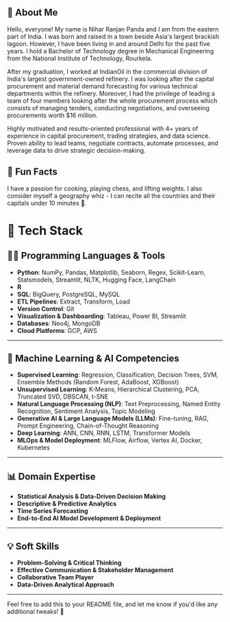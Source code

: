 
## 👋 About Me
Hello, everyone! My name is Nihar Ranjan Panda and I am from the eastern part of India. I was born and raised in a town beside Asia's largest brackish lagoon. However, I have been living in and around Delhi for the past five years. I hold a Bachelor of Technology degree in Mechanical Engineering from the National Institute of Technology, Rourkela.

After my graduation, I worked at IndianOil in the commercial division of India's largest government-owned refinery. I was looking after the capital procurement and material demand forecasting for various technical departments within the refinery. Moreover, I had the privilege of leading a team of four members looking after the whole procurement process which consists of managing tenders, conducting negotiations, and overseeing procurements worth $16 million. 

Highly motivated and results-oriented professional with 4+ years of experience in capital procurement, trading strategies, and data science. Proven ability to lead teams, negotiate contracts, automate processes, and leverage data to drive strategic decision-making.
  
## 🎉 Fun Facts 
I have a passion for cooking, playing chess, and lifting weights. I also consider myself a geography whiz - I can recite all the countries and their capitals under 10 minutes 🤩.  

# 🔧 Tech Stack

## **👨‍💻 Programming Languages & Tools**  
- **Python**: NumPy, Pandas, Matplotlib, Seaborn, Regex, Scikit-Learn, Statsmodels, Streamlit, NLTK, Hugging Face, LangChain  
- **R**  
- **SQL**: BigQuery, PostgreSQL, MySQL  
- **ETL Pipelines**: Extract, Transform, Load  
- **Version Control**: Git  
- **Visualization & Dashboarding**: Tableau, Power BI, Streamlit  
- **Databases**: Neo4j, MongoDB  
- **Cloud Platforms**: GCP, AWS  

---

## **🤖 Machine Learning & AI Competencies**  
- **Supervised Learning**: Regression, Classification, Decision Trees, SVM, Ensemble Methods (Random Forest, AdaBoost, XGBoost)  
- **Unsupervised Learning**: K-Means, Hierarchical Clustering, PCA, Truncated SVD, DBSCAN, t-SNE  
- **Natural Language Processing (NLP)**: Text Preprocessing, Named Entity Recognition, Sentiment Analysis, Topic Modeling  
- **Generative AI & Large Language Models (LLMs)**: Fine-tuning, RAG, Prompt Engineering, Chain-of-Thought Reasoning  
- **Deep Learning**: ANN, CNN, RNN, LSTM, Transformer Models  
- **MLOps & Model Deployment**: MLFlow, Airflow, Vertex AI, Docker, Kubernetes  

---

## **📊 Domain Expertise**  
- **Statistical Analysis & Data-Driven Decision Making**  
- **Descriptive & Predictive Analytics**  
- **Time Series Forecasting**  
- **End-to-End AI Model Development & Deployment**  

---

## **💡 Soft Skills**  
- **Problem-Solving & Critical Thinking**  
- **Effective Communication & Stakeholder Management**  
- **Collaborative Team Player**  
- **Data-Driven Analytical Approach**  

---

Feel free to add this to your README file, and let me know if you'd like any additional tweaks! 🚀
